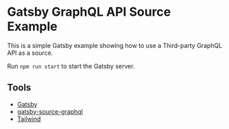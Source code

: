 # Gatsby GraphQL API Source Example

This is a simple Gatsby example showing how to use a Third-party GraphQL API as a source.

Run `npm run start` to start the Gatsby server.

## Tools

- [Gatsby](https://www.gatsbyjs.org/)
- [gatsby-source-graphql](https://www.gatsbyjs.org/packages/gatsby-source-graphql/)
- [Tailwind](https://tailwindcss.com)
